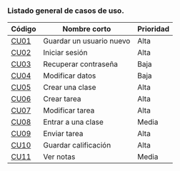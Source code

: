 ### Listado general de casos de uso.
| Código | Nombre corto | Prioridad  |
|--------------------------|--------------------------------|--------------------------|
| [CU01](CU01-Guardar-un-usuario-nuevo) | Guardar un usuario nuevo | Alta | 
| [CU02](CU02-Iniciar-sesión) | Iniciar sesión | Alta |
| [CU03](CU03-Recuperar-contraseña) | Recuperar contraseña | Baja |
| [CU04](CU04-Modificar-datos) | Modificar datos | Baja |
| [CU05](CU05-Crear-una-clase) | Crear una clase | Alta |
| [CU06](CU06-Crear-tarea) | Crear tarea | Alta |
| [CU07](CU07-Modificar-tarea) | Modificar tarea | Alta |
| [CU08](CU08-Entrar-a-una-clase) | Entrar a una clase | Media |
| [CU09](CU09-Enviar-tarea) | Enviar tarea | Alta |
| [CU10](CU10-Guardar-calificación) | Guardar calificación | Alta |
| [CU11](CU11-Ver-notas) | Ver notas | Media |



